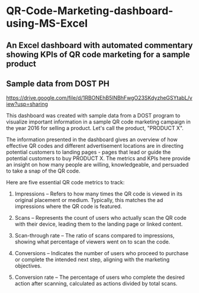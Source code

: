 # QR-Code-Marketing-dashboard-using-MS-Excel
## An Excel dashboard with automated commentary showing KPIs of QR code marketing for a sample product
## Sample data from DOST PH 
https://drive.google.com/file/d/1RBONEhB5lNBhFwgO23SKdyzheGSYtabL/view?usp=sharing


This dashboard was created with sample data from a DOST program to visualize important information in a sample QR code marketing campaign in the year 2016 for selling a product. Let's call the product, "PRODUCT X".

The information presented in the dashboard gives an overview of how effective QR codes and different advertisement locations are in directing potential customers to landing pages - pages that lead or guide the potential customers to buy PRODUCT X. The metrics and KPIs here provide an insight on how many people are willing,  knowledgeable, and persuaded to take a snap of the QR code. 


Here are five essential QR code metrics to track:

1. Impressions – Refers to how many times the QR code is viewed in its original placement or medium. Typically, this matches the ad impressions where the QR code is featured.

2. Scans – Represents the count of users who actually scan the QR code with their device, leading them to the landing page or linked content.

3. Scan-through rate – The ratio of scans compared to impressions, showing what percentage of viewers went on to scan the code. 

4. Conversions – Indicates the number of users who proceed to purchase or complete the intended next step, aligning with the marketing objectives.

5. Conversion rate – The percentage of users who complete the desired action after scanning, calculated as actions divided by total scans.
